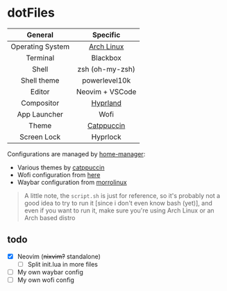 # dotFiles
|General|Specific|
|:------------:|:--------:|
|Operating System|[Arch Linux](https://archlinux.org)|
|Terminal|Blackbox|
|Shell|zsh (oh-my-zsh)|
|Shell theme|powerlevel10k|
|Editor|Neovim + VSCode|
|Compositor|[Hyprland](https://hyprland.org)|
|App Launcher|Wofi|
|Theme|[Catppuccin](https://github.com/catppuccin)|
|Screen Lock|Hyprlock|

Configurations are managed by [home-manager](https://github.com/nix-community/home-manager):
- Various themes by [catppuccin](https://github.com/catppuccin)
- Wofi configuration from [here](https://github.com/nabakdev/dotfiles/tree/main/.config/wofi)
- Waybar configuration from [morrolinux](https://github.com/morrolinux/LinuxRices)

> A little note, the `script.sh` is just for reference, so it's probably not a good idea to try to run it [since i don't even know bash (yet)], and even if you want to run it, make sure you're using Arch Linux or an Arch based distro

## todo
- [x] Neovim (~~nixvim?~~ standalone)
   - [ ] Split init.lua in more files
- [ ] My own waybar config
- [ ] My own wofi config
